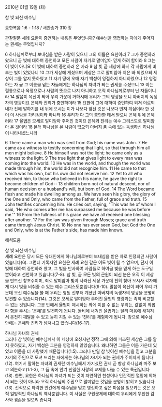 2010년 01월 19일 (화)

참 빛 되신 예수님



요한복음 1:6 - 1:18 / 새찬송가 310 장


관찰질문
세례 요한이 증언하는 내용은 무엇입니까?
예수님을 영접하는 자에게 주어지는 권세는 무엇입니까?

6 하나님께로부터 보내심을 받은 사람이 있으니 그의 이름은 요한이라 7 그가 증언하러 왔으니 곧 빛에 대하여 증언하고 모든 사람이 자기로 말미암아 믿게 하려 함이라 8 그는 이 빛이 아니요 이 빛에 대하여 증언하러 온 자라 9 참 빛 곧 세상에 와서 각 사람에게 비추는 빛이 있었나니 10 그가 세상에 계셨으며 세상은 그로 말미암아 지은 바 되었으되 세상이 그를 알지 못하였고 11 자기 땅에 오매 자기 백성이 영접하지 아니하였으나 12 영접하는 자 곧 그 이름을 믿는 자들에게는 하나님의 자녀가 되는 권세를 주셨으니 13 이는 혈통으로나 육정으로나 사람의 뜻으로 나지 아니하고 오직 하나님께로부터 난 자들이니라 14 말씀이 육신이 되어 우리 가운데 거하시매 우리가 그의 영광을 보니 아버지의 독생자의 영광이요 은혜와 진리가 충만하더라 15 요한이 그에 대하여 증언하여 외쳐 이르되 내가 전에 말하기를 내 뒤에 오시는 이가 나보다 앞선 것은 나보다 먼저 계심이라 한 것이 이 사람을 가리킴이라 하니라 16 우리가 다 그의 충만한 데서 받으니 은혜 위에 은혜러라 17 율법은 모세로 말미암아 주어진 것이요 은혜와 진리는 예수 그리스도로 말미암아 온 것이라 18 본래 하나님을 본 사람이 없으되 아버지 품 속에 있는 독생하신 하나님이 나타내셨느니라 

6 There came a man who was sent from God; his name was John. 7 He came as a witness to testify concerning that light, so that through him all men might believe. 
8 He himself was not the light; he came only as a witness to the light. 9 The true light that gives light to every man was coming into the world. 10 He was in the world, and though the world was made through him, the world did not recognize him. 11 He came to that which was his own, but his own did not receive him. 12 Yet to all who received him, to those who believed in his name, he gave the right to become children of God-- 13 children born not of natural descent, nor of human decision or a husband's will, but born of God. 14 The Word became flesh and made his dwelling among us. We have seen his glory, the glory of the One and Only, who came from the Father, full of grace and truth. 15 John testifies concerning him. He cries out, saying, "This was he of whom I said, 'He who comes after me has surpassed me because he was before me.'" 16 From the fullness of his grace we have all received one blessing after another. 17 For the law was given through Moses; grace and truth came through Jesus Christ. 18 No one has ever seen God, but God the One and Only, who is at the Father's side, has made him known.

해석도움





참 빛 되신 예수님  
세례 요한은 당시 모든 유대인에게 하나님께로부터 보내심을 받은 자로 인정되던 사람이었습니다(6). 그런데 기록자인 요한은 세례 요한 같은 이도 빛이 될 수 없으며, 단지 이 빛에 대하여 증언하러 왔고, 그 빛을 반사하여 사람들로 하여금 빛을 믿게 하는 도구일 뿐이라고 선언하고 있습니다(7-8). 참 빛, 곧 모든 빛의 근원이 되신 분은 오직 이 세상을 만드신 창조주이며, 죄로 말미암아 빛이 사라진 세상 가운데 친히 찾아 오시사 각자에게 다시 빛을 비춰줄 수 있는 예수 그리스도뿐입니다(9-10). 말씀이 육신이 되어 우리 가운데 오신 예수님을 볼 때 우리는 영원 전부터 계셨던 아버지의 독생자의 영광을 분명히 발견할 수 있습니다(14). 그것은 모세로 말미암아 주어진 율법의 영광과는 족히 비교할 수 없는 것입니다. 그분 안에서 율법이 제시하는 의에 이를 수 없는 우리는, 값없이 의롭다 함을 주시는 ‘은혜’를 발견하게 됩니다. 돌비에 새겨진 율법과는 달리 마음에 새겨져서 온전히 깨달을 수 있고 능히 지킬 수 있는 ‘진리’를 체험하게 됩니다. 참으로 예수님 안에는 은혜와 진리가 넘쳐나고 있습니다(16-17).  

하나님 자녀의 권세  
그러나 참 빛이신 예수님께서 이 세상에 오셨지만 정작 그에 의해 피조된 세상은 그를 알지 못하였고, 자기 백성은 그분을 영접하지 않았습니다. 왜냐하면 그들은 어둠 가운데 있었고 어둠을 더 사랑했기 때문입니다(1:5). 그러나 만일 참 빛이신 예수님을 믿고 그분을 자기의 주인으로 모셔 드리는 자에게는 하나님의 자녀가 되는 권세가 주어지게 됩니다(12). 여기서 말하는 자녀의 권세란 예수님께서 가지셨던 권세 곧 항상 하나님과 마주 보고 의논하고(1:1-3), 그 품 속에 안겨 친밀한 사랑의 교제를 나눌 수 있는 특권입니다(18). 한편, 요한은 하나님의 자녀가 되는 것이 자연적인 천성이나 인간적인 열망에 의해서 되는 것이 아니라 오직 하나님의 주권으로 말미암는 것임을 분명히 밝히고 있습니다(13). 전적으로 타락한 인간에게 예수님을 믿고 영접하고 싶은 마음을 일으키는 것은 오직 일방적인 하나님의 역사뿐입니다. 이 사실은 구원문제에 대하여 우리에게 무한한 감사와 겸손을 일으켜 줍니다.